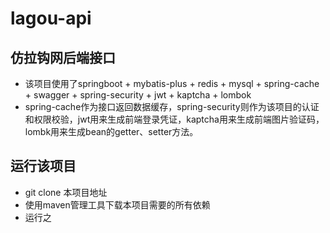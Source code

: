 # lagou-api
## 仿拉钩网后端接口
+ 该项目使用了springboot + mybatis-plus + redis + mysql + spring-cache + swagger + spring-security + jwt + kaptcha + lombok
+ spring-cache作为接口返回数据缓存，spring-security则作为该项目的认证和权限校验，jwt用来生成前端登录凭证，kaptcha用来生成前端图片验证码，lombk用来生成bean的getter、setter方法。
## 运行该项目
+ git clone 本项目地址
+ 使用maven管理工具下载本项目需要的所有依赖
+ 运行之
